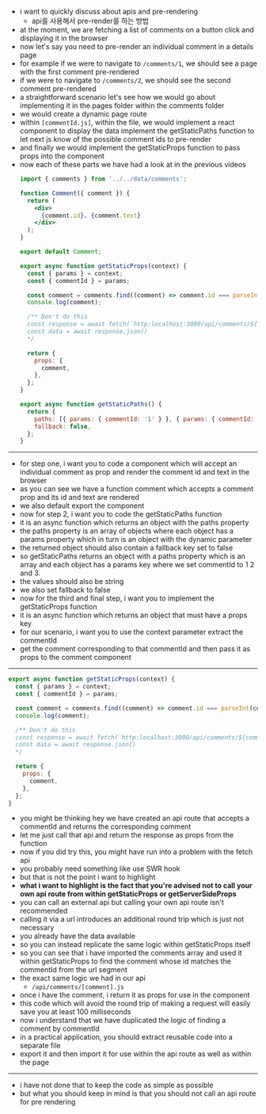 - i want to quickly discuss about apis and pre-rendering
  - api를 사용해서 pre-render를 하는 방법
- at the moment, we are fetching a list of comments on a button click and displaying it in the browser
- now let's say you need to pre-render an individual comment in a details page
- for example if we were to navigate to `/comments/1`, we should see a page with the first comment pre-rendered
- if we were to navigate to `/comments/2`, we should see the second comment pre-rendered
- a straightforward scenario let's see how we would go about implementing it in the pages folder within the comments folder
- we would create a dynamic page route
- within `[commentId.js]`, within the file, we would implement a react component to display the data implement the getStaticPaths function to let next js know of the possible comment ids to pre-render 
- and finally we would implement the getStaticProps function to pass props into the component
- now each of these parts we have had a look at in the previous videos
  ```jsx
  import { comments } from '../../data/comments';

  function Comment({ comment }) {
    return (
      <div>
        {comment.id}. {comment.text}
      </div>
    );
  }

  export default Comment;

  export async function getStaticProps(context) {
    const { params } = context;
    const { commentId } = params;

    const comment = comments.find((comment) => comment.id === parseInt(commentId));
    console.log(comment);

    /** Don't do this 
    const response = await fetch(`http:localhost:3000/api/comments/${commentId}`)
    const data = await response.json()
    */

    return {
      props: {
        comment,
      },
    };
  }

  export async function getStaticPaths() {
    return {
      paths: [{ params: { commentId: '1' } }, { params: { commentId: '2' } }, { params: { commentId: '3' } }],
      fallback: false,
    };
  }
  ```

---

- for step one, i want you to code a component which will accept an individual comment as prop and render the comment id and text in the browser
- as you can see we have a function comment which accepts a comment prop and its id and text are rendered
- we also default export the component
- now for step 2, i want you to code the getStaticPaths function 
- it is an async function which returns an object with the paths property
- the paths property is an array of objects where each object has a params property which in turn is an object with the dynamic parameter
- the returned object should also contain a fallback key set to false
- so getStaticPaths returns an object with a paths property which is an array and each object has a params key where we set commentId to 1 2 and 3.
- the values should also be string
- we also set fallback to false 
- now for the third and final step, i want you to implement the getStaticProps function
- it is an async function which returns an object that must have a props key
- for our scenario, i want you to use the context parameter extract the commentId 
- get the comment corresponding to that commentId and then pass it as props to the comment component

---

```jsx
export async function getStaticProps(context) {
  const { params } = context;
  const { commentId } = params;

  const comment = comments.find((comment) => comment.id === parseInt(commentId));
  console.log(comment);

  /** Don't do this 
  const response = await fetch(`http:localhost:3000/api/comments/${commentId}`)
  const data = await response.json()
  */

  return {
    props: {
      comment,
    },
  };
}
```

- you might be thinking hey we have created an api route that accepts a commentId and returns the corresponding comment
- let me just call that api and return the response as props from the function
- now if you did try this, you might have run into a problem with the fetch api
- you probably need something like use SWR hook
- but that is not the point i want to highlight
- **what i want to highlight is the fact that you're advised not to call your own api route from within getStaticProps or getServerSideProps**
- you can call an external api but calling your own api route isn't recommended
- calling it via a url introduces an additional round trip which is just not necessary
- you already have the data available
- so you can instead replicate the same logic within getStaticProps itself
- so you can see that i have imported the comments array and used it within getStaticProps to find the comment whose id matches the commentId from the url segment
- the exact same logic we had in our api
  - `/api/comments/[comment].js`
- once i have the comment, i return it as props for use in the component
- this code which will avoid the round trip of making a request will easily save you at least 100 milliseconds
- now i understand that we have duplicated the logic of finding a comment by commentId
- in a practical application, you should extract reusable code into a separate file
- export it and then import it for use within the api route as well as within the page

---

- i have not done that to keep the code as simple as possible
- but what you should keep in mind is that you should not call an api route for pre rendering
